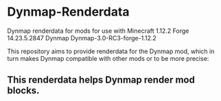# Dynmap-Renderdata
Dynmap renderdata for mods for use with Minecraft 1.12.2 Forge 14.23.5.2847 Dynmap Dynmap-3.0-RC3-forge-1.12.2

This repository aims to provide renderdata for the Dynmap mod, which in turn makes Dynmap compatible with other mods or to be more precise:
## This renderdata helps Dynmap render mod blocks.
